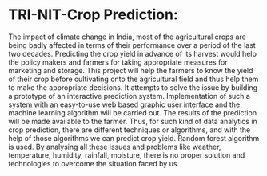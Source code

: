 # TRI-NIT-Crop Prediction:
The impact of climate change in India, most of the agricultural crops are being badly affected in terms of their performance over a period of the last two decades. Predicting the crop yield in advance of its harvest would help the policy makers and farmers for taking appropriate measures for marketing and storage. This project will help the farmers to know the yield of their crop before cultivating onto the agricultural field and thus help them to make the appropriate decisions. It attempts to solve the issue by building a prototype of an interactive prediction system. Implementation of such a system with an easy-to-use web based graphic user interface and the machine learning algorithm will be carried out. The results of the prediction will be made available to the farmer. Thus, for such kind of data analytics in crop prediction, there are different techniques or algorithms, and with the help of those algorithms we can predict crop yield. Random forest algorithm is used. By analysing all these issues and problems like weather, temperature, humidity, rainfall, moisture, there is no proper solution and technologies to overcome the situation faced by us.
